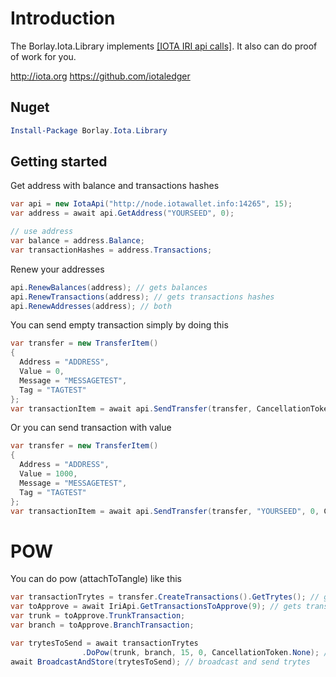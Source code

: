 # Introduction

The Borlay.Iota.Library implements [[IOTA IRI api calls]](https://github.com/iotaledger/wiki/blob/master/api-proposal.md).
It also can do proof of work for you.

http://iota.org
https://github.com/iotaledger

## Nuget

```PowerShell
Install-Package Borlay.Iota.Library
```

## Getting started

Get address with balance and transactions hashes
```cs
var api = new IotaApi("http://node.iotawallet.info:14265", 15);
var address = await api.GetAddress("YOURSEED", 0);

// use address
var balance = address.Balance;
var transactionHashes = address.Transactions;
```

 Renew your addresses
 ```cs
api.RenewBalances(address); // gets balances
api.RenewTransactions(address); // gets transactions hashes
api.RenewAddresses(address); // both
```

You can send empty transaction simply by doing this
```cs
var transfer = new TransferItem()
{
  Address = "ADDRESS",
  Value = 0,
  Message = "MESSAGETEST",
  Tag = "TAGTEST"
};
var transactionItem = await api.SendTransfer(transfer, CancellationToken.None);
```

Or you can send transaction with value
```cs
var transfer = new TransferItem()
{
  Address = "ADDRESS",
  Value = 1000,
  Message = "MESSAGETEST",
  Tag = "TAGTEST"
};
var transactionItem = await api.SendTransfer(transfer, "YOURSEED", 0, CancellationToken.None);
```

# POW

You can do pow (attachToTangle) like this
```cs
var transactionTrytes = transfer.CreateTransactions().GetTrytes(); // gets transactions from transfer and then trytes
var toApprove = await IriApi.GetTransactionsToApprove(9); // gets transactions to approve
var trunk = toApprove.TrunkTransaction;
var branch = toApprove.BranchTransaction;

var trytesToSend = await transactionTrytes
                .DoPow(trunk, branch, 15, 0, CancellationToken.None); // do pow
await BroadcastAndStore(trytesToSend); // broadcast and send trytes
```
